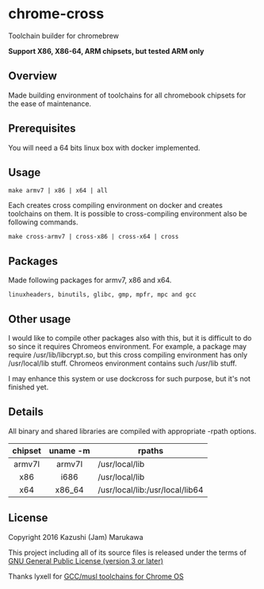 chrome-cross
============
Toolchain builder for chromebrew

**Support X86, X86-64, ARM chipsets, but tested ARM only**

Overview
--------

Made building environment of toolchains for all chromebook chipsets for the ease of maintenance.

Prerequisites
-------------

You will need a 64 bits linux box with docker implemented.

Usage
-----

    make armv7 | x86 | x64 | all

Each creates cross compiling environment on docker and creates toolchains on them.
It is possible to cross-compiling environment also be following commands.

    make cross-armv7 | cross-x86 | cross-x64 | cross

Packages
--------

Made following packages for armv7, x86 and x64.

    linuxheaders, binutils, glibc, gmp, mpfr, mpc and gcc

Other usage
-----------

I would like to compile other packages also with this, but it is difficult to do so since it requires Chromeos environment.  For example, a package may require /usr/lib/libcrypt.so, but this cross compiling environment has only /usr/local/lib stuff.  Chromeos environment contains such /usr/lib stuff.

I may enhance this system or use dockcross for such purpose, but it's not finished yet.

Details
-------

All binary and shared libraries are compiled with appropriate -rpath options.

|chipset|uname -m|rpaths|
|:---:|:---:|---|
|armv7l|armv7l|/usr/local/lib|
|x86|i686|/usr/local/lib|
|x64|x86\_64|/usr/local/lib:/usr/local/lib64|

License
-------

Copyright 2016 Kazushi (Jam) Marukawa

This project including all of its source files is released under the terms of [GNU General Public License (version 3 or later)](http://www.gnu.org/licenses/gpl.txt)

Thanks lyxell for [GCC/musl toolchains for Chrome OS](https://github.com/lyxell/chromeos-gcc-toolchains)
